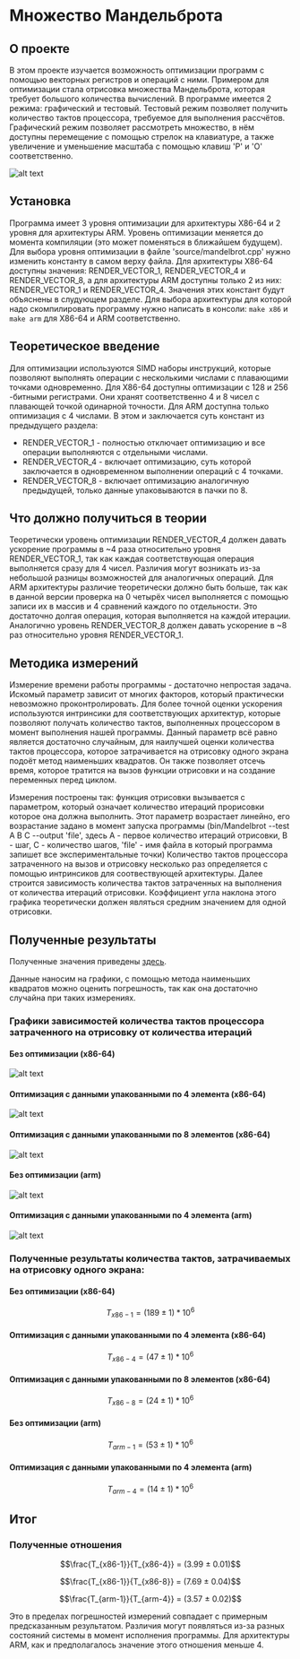 # Множество Мандельброта

## О проекте

В этом проекте изучается возможность оптимизации программ с помощью векторных регистров и операций с ними. Примером для оптимизации стала отрисовка множества Мандельброта, которая требует большого количества вычислений. В программе имеется 2 режима: графический и тестовый. Тестовый режим позволяет получить количество тактов процессора, требуемое для выполнения рассчётов. Графический режим позволяет рассмотреть множество, в нём доступны перемещение с помощью стрелок на клавиатуре, а также увеличение и уменьшение масштаба с помощью клавиш 'P' и 'O' соответственно.

![alt text](https://raw.githubusercontent.com/artemneskorodov/Mandelbrot/ab69d53dd5775ec35ab5d4515d274ce37909f673/graphics.png)

## Установка

Программа имеет 3 уровня оптимизации для архитектуры X86-64 и 2 уровня для архитектуры ARM. Уровень оптимизации меняется до момента компиляции (это может поменяться в ближайшем будущем). Для выбора уровня оптимизации в файле 'source/mandelbrot.cpp' нужно изменить константу в самом верху файла. Для архитектуры X86-64 доступны значения: RENDER_VECTOR_1, RENDER_VECTOR_4 и RENDER_VECTOR_8, а для архитектуры ARM доступны только 2 из них: RENDER_VECTOR_1 и RENDER_VECTOR_4. Значения этих констант будут объяснены в слудующем разделе. Для выбора архитектуры для которой надо скомпилировать программу нужно написать в консоли: ```make x86``` и ```make arm``` для X86-64 и ARM соответственно.

## Теоретическое введение

Для оптимизации используются SIMD наборы инструкций, которые позволяют выполнять операции с несколькими числами с плавающими точками одновременно. Для X86-64 доступны оптимизации с 128 и 256 -битными регистрами. Они хранят соответственно 4 и 8 чисел с плавающей точкой одинарной точности. Для ARM доступна только оптимизация с 4 числами. В этом и заключается суть констант из предыдущего раздела:
- RENDER_VECTOR_1 - полностью отключает оптимизацию и все операции выполняются с отдельными числами.
- RENDER_VECTOR_4 - включает оптимизацию, суть которой заключается в одновременном выполнении операций с 4 точками.
- RENDER_VECTOR_8 - включает оптимизацию аналогичную предыдущей, только данные упаковываются в пачки по 8.

## Что должно получиться в теории

Теоретически уровень оптимизации RENDER_VECTOR_4 должен давать ускорение программы в ~4 раза относительно уровня RENDER_VECTOR_1, так как каждая соответствующая операция выполняется сразу для 4 чисел. Различия могут возникать из-за небольшой разницы возможностей для аналогичных операций. Для ARM архитектуры различие теоретически должно быть больше, так как в данной версии проверка на 0 четырёх чисел выполняется с помощью записи их в массив и 4 сравнений каждого по отдельности. Это достаточно долгая операция, которая выполняется на каждой итерации.
Аналогично уровень RENDER_VECTOR_8 должен давать ускорение в ~8 раз относительно уровня RENDER_VECTOR_1.

## Методика измерений

Измерение времени работы программы - достаточно непростая задача. Искомый параметр зависит от многих факторов, который практически невозможно проконтролировать. Для более точной оценки ускорения используются интринсики для соответствующих архитектур, которые позволяют получать количество тактов, выполненных процессором в момент выполнения нашей программы. Данный параметр всё равно является достаточно случайным, для наилучшей оценки количества тактов процессора, которое затрачивается на отрисовку одного экрана подоёт метод наименьших квадратов. Он также позволяет отсечь время, которое тратится на вызов функции отрисовки и на создание переменных перед циклом.

Измерения построены так: функция отрисовки вызывается с параметром, который означает количество итераций прорисовки которое она должна выполнить. Этот параметр возрастает линейно, его возрастание задано в момент запуска программы (bin/Mandelbrot --test A B C --output 'file', здесь A - первое количество итераций отрисовки, B - шаг, C - количество шагов, 'file' - имя файла в который программа запишет все экспериментальные точки) Количество тактов процессора затраченного на вызов и отрисовку несколько раз определяется с помощью интринсиков для соотвествующей архитектуры. Далее строится зависимость количества тактов затраченных на выполнения от количества итераций отрисовки. Коэффициент угла наклона этого графика теоретически должен являться средним значением для одной отрисовки.

## Полученные результаты

Полученные значения приведены [здесь](/values.md).

Данные наносим на графики, с помощью метода наименьших квадратов можно оценить погрешность, так как она достаточно случайна при таких измерениях.

### Графики зависимостей количества тактов процессора затраченного на отрисовку от количества итераций

#### Без оптимизации (x86-64)

![alt text](https://raw.githubusercontent.com/artemneskorodov/Mandelbrot/ab69d53dd5775ec35ab5d4515d274ce37909f673/x86_opt1.png)

#### Оптимизация с данными упакованными по 4 элемента (x86-64)

![alt text](https://raw.githubusercontent.com/artemneskorodov/Mandelbrot/ab69d53dd5775ec35ab5d4515d274ce37909f673/x86_opt4.png)

#### Оптимизация с данными упакованными по 8 элементов (x86-64)

![alt text](https://raw.githubusercontent.com/artemneskorodov/Mandelbrot/ab69d53dd5775ec35ab5d4515d274ce37909f673/x86_opt8.png)

#### Без оптимизации (arm)

![alt text](https://raw.githubusercontent.com/artemneskorodov/Mandelbrot/ab69d53dd5775ec35ab5d4515d274ce37909f673/arm_opt1.png)

#### Оптимизация с данными упакованными по 4 элемента (arm)

![alt text](https://raw.githubusercontent.com/artemneskorodov/Mandelbrot/ab69d53dd5775ec35ab5d4515d274ce37909f673/arm_opt4.png)

### Полученные результаты количества тактов, затрачиваемых на отрисовку одного экрана:

#### Без оптимизации (x86-64)

```math
T_{x86-1} = (189 ± 1) * 10^6
```

#### Оптимизация с данными упакованными по 4 элемента (x86-64)

```math
T_{x86-4} = (47 ± 1) * 10^6
```

#### Оптимизация с данными упакованными по 8 элементов (x86-64)

```math
T_{x86-8} = (24 ± 1) * 10^6
```

#### Без оптимизации (arm)

```math
T_{arm-1} = (53 ± 1) * 10^6
```

#### Оптимизация с данными упакованными по 4 элемента (arm)

```math
T_{arm-4} = (14 ± 1) * 10^6
```


## Итог
### Полученные отношения

```math
\frac{T_{x86-1}}{T_{x86-4}} = (3.99 ± 0.01)
```

```math
\frac{T_{x86-1}}{T_{x86-8}} = (7.69 ± 0.04)
```

```math
\frac{T_{arm-1}}{T_{arm-4}} = (3.57 ± 0.02)
```
Это в пределах погрешностей измерений совпадает с примерным предсказанным результатом. Различия могут появляться из-за разных состояний системы в момент исполнения программы. Для архитектуры ARM, как и предполагалось значение этого отношения меньше 4.

